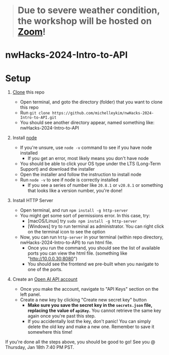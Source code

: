 > # Due to severe weather condition, the workshop will be hosted on [Zoom](http://tinyurl.com/Intro-To-APIs-nwHacks)!

# nwHacks-2024-Intro-to-API

# Setup

1. [Clone](https://docs.github.com/en/repositories/creating-and-managing-repositories/cloning-a-repository) this repo
    - Open terminal, and goto the directory (folder) that you want to clone this repo
    - Run `git clone https://github.com/michelleykim/nwHacks-2024-Intro-to-API.git`
    - You should see another directory appear, named something like: nwHacks-2024-Intro-to-API

2. Install [node](https://nodejs.org/en/download)
    - If you're unsure, use `node -v` command to see if you have node installed
      - If you get an error, most likely means you don't have node
    - You should be able to click your OS type under the LTS (Long-Term Support) and download the installer
    - Open the installer and follow the instruction to install node
    - Run `node -v` to see if node is correctly installed
      - If you see a series of number like `20.8.1` or `v20.8.1` or something that looks like a version number, you're done!

3. Install HTTP Server
    - Open terminal, and run `npm install -g http-server`
    - You might get some sort of permissions error. In this case, try:
      - [macOS/Linux] try `sudo npm install -g http-server`
      - [Windows] try to run terminal as administrator. You can right click on the terminal icon to see the option
    - Now, you can run `http-server` in your terminal (within repo directory, nwHacks-2024-Intro-to-API) to run html file.
      - Once you run the command, you should see the list of available ports you can view the html file. (something like "http://10.0.0.30:8080")
      - You should see the frontend we pre-built when you navigate to one of the ports. 

4. Create an [Open AI API account](https://platform.openai.com/overview)
    - Once you make the account, navigate to "API Keys" section on the left panel. 
    - Create a new key by clicking "Create new secret key" button
      - **Make sure you save the secret key in the `secrets.json` file, replacing the value of `apiKey`.** You cannot retrieve the same key again once you're past this step.
      - If you accidentally lost the key, don't panic! You can simply delete the old key and make a new one. Remember to save it somewhere this time!

If you're done all the steps above, you should be good to go! See you @ Thursday, Jan 18th 7:40 PM PST.
